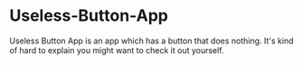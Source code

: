 # Useless-Button-App
Useless Button App is an app which has a button that does nothing. It's kind of hard to explain you might want to check it out yourself.
